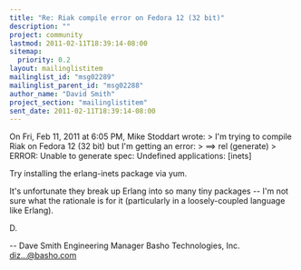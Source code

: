 ```yaml
---
title: "Re: Riak compile error on Fedora 12 (32 bit)"
description: ""
project: community
lastmod: 2011-02-11T18:39:14-08:00
sitemap:
  priority: 0.2
layout: mailinglistitem
mailinglist_id: "msg02289"
mailinglist_parent_id: "msg02288"
author_name: "David Smith"
project_section: "mailinglistitem"
sent_date: 2011-02-11T18:39:14-08:00
---
```



On Fri, Feb 11, 2011 at 6:05 PM, Mike Stoddart  wrote:
&gt; I'm trying to compile Riak on Fedora 12 (32 bit) but I'm getting an error:
&gt; ==&gt; rel (generate)
&gt; ERROR: Unable to generate spec: Undefined applications: [inets]

Try installing the erlang-inets package via yum.

It's unfortunate they break up Erlang into so many tiny packages --
I'm not sure what the rationale is for it (particularly in a
loosely-coupled language like Erlang).

D.

-- 
Dave Smith
Engineering Manager
Basho Technologies, Inc.
diz...@basho.com

